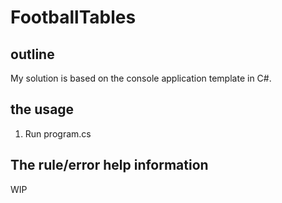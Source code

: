 # FootballTables

## outline
My solution is based on the console application template in C#.

## the usage
1. Run program.cs

## The rule/error help information
WIP
